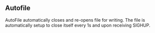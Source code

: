 


## Autofile
AutoFile automatically closes and re-opens file for writing. The file is
automatically setup to close itself every 1s and upon receiving SIGHUP.